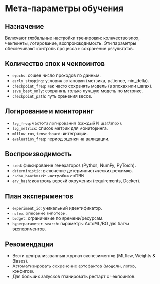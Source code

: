 # Мета-параметры обучения

## Назначение
Включают глобальные настройки тренировки: количество эпох, чекпоинты, логирование, воспроизводимость. Эти параметры обеспечивают контроль процесса и сохранение результатов.

## Количество эпох и чекпоинтов
- `epochs`: общее число проходов по данным.
- `early_stopping`: условия остановки (метрика, patience, min_delta).
- `checkpoint_freq`: как часто сохранять модель (в эпохах или шагах).
- `save_best_only`: сохранять только лучшую модель по метрике.
- `checkpoint_path`: путь хранения весов.

## Логирование и мониторинг
- `log_freq`: частота логирования (каждый N шаг/эпох).
- `log_metrics`: список метрик для мониторинга.
- `mlflow_run`, `tensorboard`: интеграции.
- `evaluation_freq`: период оценки на валидации.

## Воспроизводимость
- `seed`: фиксирование генераторов (Python, NumPy, PyTorch).
- `deterministic`: включение детерминистических режимов.
- `cudnn_benchmark`: настройка cuDNN.
- `env_hash`: контроль версий окружения (requirements, Docker).

## План экспериментов
- `experiment_id`: уникальный идентификатор.
- `notes`: описание гипотезы.
- `budget`: ограничение по времени/ресурсам.
- `hyperparameter_search`: параметры AutoML/BO для батча экспериментов.

## Рекомендации
- Вести централизованный журнал экспериментов (MLflow, Weights & Biases).
- Автоматизировать сохранение артефактов (модели, логов, конфигов).
- Для больших запусков планировать рестарт с чекпоинтов.
